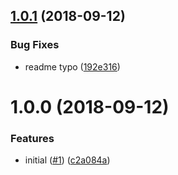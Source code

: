 <a name="1.0.1"></a>
## [1.0.1](https://github.com/videojs/videojs-generator-verify/compare/v1.0.0...v1.0.1) (2018-09-12)

### Bug Fixes

* readme typo ([192e316](https://github.com/videojs/videojs-generator-verify/commit/192e316))

<a name="1.0.0"></a>
# 1.0.0 (2018-09-12)

### Features

* initial ([#1](https://github.com/videojs/videojs-generator-verify/issues/1)) ([c2a084a](https://github.com/videojs/videojs-generator-verify/commit/c2a084a))

